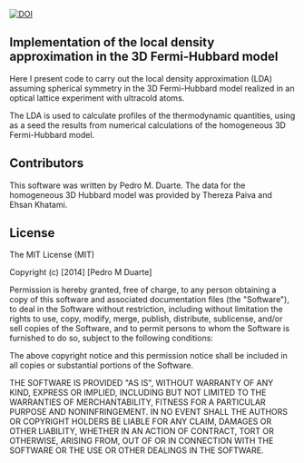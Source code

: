 [![DOI](https://zenodo.org/badge/5859/PedroMDuarte/hubbard-lda3.png)](http://dx.doi.org/10.5281/zenodo.12780)


## Implementation of the local density approximation in the 3D Fermi-Hubbard model

Here I present code to carry out the local density approximation (LDA) assuming
spherical symmetry in the 3D Fermi-Hubbard model realized in an optical lattice
experiment with ultracold atoms. 

The LDA is used to calculate profiles of the thermodynamic quantities, using as
a seed the results from numerical calculations of the homogeneous 3D
Fermi-Hubbard model.  

## Contributors

This software was written by Pedro M. Duarte.  The data for the homogeneous 3D
Hubbard model was provided by Thereza Paiva and Ehsan Khatami.

## License

The MIT License (MIT)

Copyright (c) [2014] [Pedro M Duarte]

Permission is hereby granted, free of charge, to any person obtaining a copy
of this software and associated documentation files (the "Software"), to deal
in the Software without restriction, including without limitation the rights
to use, copy, modify, merge, publish, distribute, sublicense, and/or sell
copies of the Software, and to permit persons to whom the Software is
furnished to do so, subject to the following conditions:

The above copyright notice and this permission notice shall be included in all
copies or substantial portions of the Software.

THE SOFTWARE IS PROVIDED "AS IS", WITHOUT WARRANTY OF ANY KIND, EXPRESS OR
IMPLIED, INCLUDING BUT NOT LIMITED TO THE WARRANTIES OF MERCHANTABILITY,
FITNESS FOR A PARTICULAR PURPOSE AND NONINFRINGEMENT. IN NO EVENT SHALL THE
AUTHORS OR COPYRIGHT HOLDERS BE LIABLE FOR ANY CLAIM, DAMAGES OR OTHER
LIABILITY, WHETHER IN AN ACTION OF CONTRACT, TORT OR OTHERWISE, ARISING FROM,
OUT OF OR IN CONNECTION WITH THE SOFTWARE OR THE USE OR OTHER DEALINGS IN THE
SOFTWARE.


